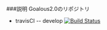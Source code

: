 ###説明
Goalous2.0のリポジトリ
- travisCI
-- develop
[![Build Status](https://magnum.travis-ci.com/IsaoCorp/goalous2.svg?token=33yEbgmrzpwqFzcbu6xi&branch=develop)](https://magnum.travis-ci.com/IsaoCorp/goalous2)

